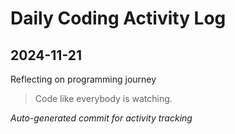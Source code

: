 # Daily Coding Activity Log

## 2024-11-21

Reflecting on programming journey

> Code like everybody is watching.

*Auto-generated commit for activity tracking*
